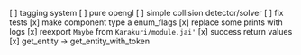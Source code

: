 [ ] tagging system
[ ] pure opengl
[ ] simple collision detector/solver
[ ] fix tests
[x] make component type a enum_flags
[x] replace some prints with logs
[x] reexport `Maybe` from `Karakuri/module.jai'`
[x] success return values
[x] get_entity -> get_entity_with_token
